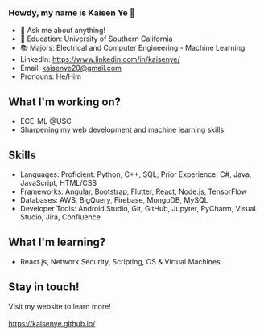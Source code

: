 ### Howdy, my name is Kaisen Ye 👋


- 💬 Ask me about anything! 
- 🏫 Education: University of Southern California
- 📚 Majors: Electrical and Computer Engineering - Machine Learning
- LinkedIn: https://www.linkedin.com/in/kaisenye/
- Email: kaisenye20@gmail.com
- Pronouns: He/Him
 
## What I'm working on?
- ECE-ML @USC
- Sharpening my web development and machine learning skills

## Skills
- Languages: Proficient: Python, C++, SQL; Prior Experience: C#, Java, JavaScript, HTML/CSS
- Frameworks: Angular, Bootstrap, Flutter, React, Node.js, TensorFlow
- Databases: AWS, BigQuery, Firebase, MongoDB, MySQL
- Developer Tools: Android Studio, Git, GitHub, Jupyter, PyCharm, Visual Studio, Jira, Confluence

## What I'm learning?
- React.js, Network Security, Scripting, OS & Virtual Machines

## Stay in touch!
Visit my website to learn more! <br />
<br />
https://kaisenye.github.io/


